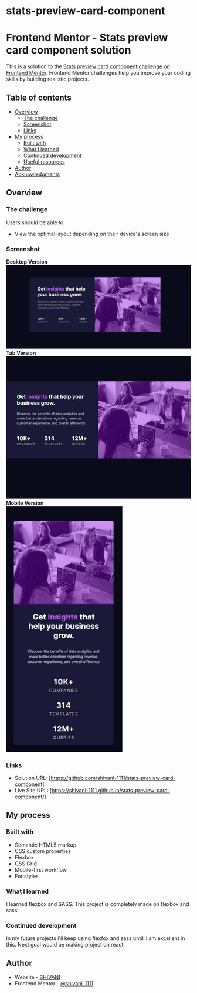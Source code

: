 # stats-preview-card-component
# Frontend Mentor - Stats preview card component solution

This is a solution to the [Stats preview card component challenge on Frontend Mentor](https://www.frontendmentor.io/challenges/stats-preview-card-component-8JqbgoU62). Frontend Mentor challenges help you improve your coding skills by building realistic projects. 

## Table of contents

- [Overview](#overview)
  - [The challenge](#the-challenge)
  - [Screenshot](#screenshot)
  - [Links](#links)
- [My process](#my-process)
  - [Built with](#built-with)
  - [What I learned](#what-i-learned)
  - [Continued development](#continued-development)
  - [Useful resources](#useful-resources)
- [Author](#author)
- [Acknowledgments](#acknowledgments)


## Overview

### The challenge

Users should be able to:

- View the optimal layout depending on their device's screen size

### Screenshot
<b>Desktop Version</b>
<br>
![](./images/desktop.JPG)
<br>
<b>Tab Version</b>
<br>
![](./images/Tab.JPG)
<br>
<b>Mobile Version</b>
<br>
![](./images/mobile-version.JPG)


### Links

- Solution URL: [https://github.com/shivani-1111/stats-preview-card-component]
- Live Site URL: [https://shivani-1111.github.io/stats-preview-card-component/]

## My process

### Built with

- Semantic HTML5 markup
- CSS custom properties
- Flexbox
- CSS Grid
- Mobile-first workflow
- For styles

### What I learned

I learned flexbox and SASS. This project is completely made on flexbox and sass.


### Continued development

In my future projects i'll keep using flexfox and sass untill i am excellent in this. 
Next goal would be making project on react.


## Author

- Website - [SHIVANI](https://shivani-1111.github.io/stats-preview-card-component/)
- Frontend Mentor - [@shivani-1111](https://www.frontendmentor.io/profile/shivani-1111)




